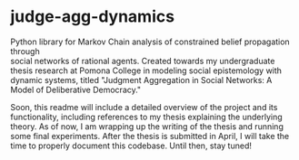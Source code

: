 # judge-agg-dynamics
Python library for Markov Chain analysis of constrained belief propagation through  
social networks of rational agents. Created towards my undergraduate 
thesis research at Pomona College in modeling social epistemology with dynamic systems,
titled "Judgment Aggregation in Social Networks: A Model of Deliberative Democracy."

Soon, this readme will include a detailed overview of the project and its functionality,
including references to my thesis explaining the underlying theory. As of now, I am wrapping
up the writing of the thesis and running some final experiments. After the thesis is submitted in
April, I will take the time to properly document this codebase. Until then, stay tuned!
